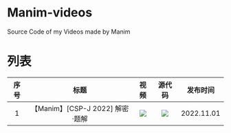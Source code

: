# Manim-videos
Source Code of my Videos made by Manim

# 列表

| 序号 | 标题 | 视频 | 源代码 | 发布时间 |
| :----: | :----: | :----: | :----: | :----: |
| 1 | 【Manim】[CSP-J 2022] 解密·题解 | [![](https://img.shields.io/badge/BV1iv4y1D7EE-00AEEC?style=for-the-badge&logo=bilibili&logoColor=white)](https://www.bilibili.com/video/BV1iv4y1D7EE/) | [![](https://img.shields.io/badge/decode.py-100000?style=for-the-badge&logo=github&logoColor=white)](/decode/decode.py) | 2022.11.01 |